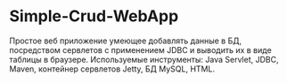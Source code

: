 # Simple-Crud-WebApp

Простое веб приложение умеющее добавлять данные в БД, посредством сервлетов с применением JDBC и выводить их в виде таблицы в браузере.
Используемые инструменты: Java Servlet, JDBC, Maven, контейнер сервлетов Jetty, БД MySQL,  HTML.
